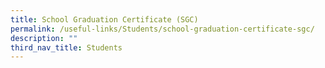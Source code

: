 ```yaml
---
title: School Graduation Certificate (SGC)
permalink: /useful-links/Students/school-graduation-certificate-sgc/
description: ""
third_nav_title: Students
---
```

